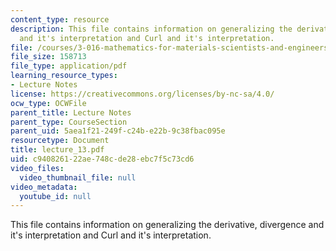 ```yaml
---
content_type: resource
description: This file contains information on generalizing the derivative, divergence
  and it's interpretation and Curl and it's interpretation.
file: /courses/3-016-mathematics-for-materials-scientists-and-engineers-fall-2005/c940826122ae748cde28ebc7f5c73cd6_lecture_13.pdf
file_size: 158713
file_type: application/pdf
learning_resource_types:
- Lecture Notes
license: https://creativecommons.org/licenses/by-nc-sa/4.0/
ocw_type: OCWFile
parent_title: Lecture Notes
parent_type: CourseSection
parent_uid: 5aea1f21-249f-c24b-e22b-9c38fbac095e
resourcetype: Document
title: lecture_13.pdf
uid: c9408261-22ae-748c-de28-ebc7f5c73cd6
video_files:
  video_thumbnail_file: null
video_metadata:
  youtube_id: null
---
```

This file contains information on generalizing the derivative, divergence and it's interpretation and Curl and it's interpretation.